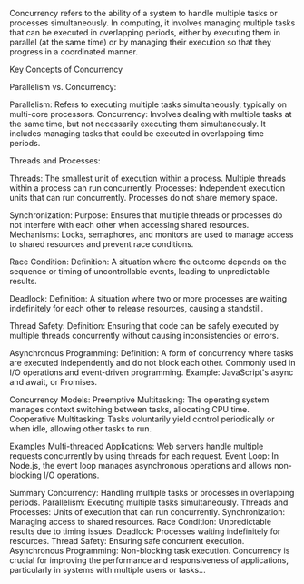 Concurrency refers to the ability of a system to handle multiple tasks or processes simultaneously. In computing, it involves managing multiple tasks that can be executed in overlapping periods, either by executing them in parallel (at the same time) or by managing their execution so that they progress in a coordinated manner.

Key Concepts of Concurrency

Parallelism vs. Concurrency:

Parallelism: Refers to executing multiple tasks simultaneously, typically on multi-core processors.
Concurrency: Involves dealing with multiple tasks at the same time, but not necessarily executing them simultaneously. It includes managing tasks that could be executed in overlapping time periods.

Threads and Processes:

Threads: The smallest unit of execution within a process. Multiple threads within a process can run concurrently.
Processes: Independent execution units that can run concurrently. Processes do not share memory space.

Synchronization:
Purpose: Ensures that multiple threads or processes do not interfere with each other when accessing shared resources.
Mechanisms: Locks, semaphores, and monitors are used to manage access to shared resources and prevent race conditions.

Race Condition:
Definition: A situation where the outcome depends on the sequence or timing of uncontrollable events, leading to unpredictable results.

Deadlock:
Definition: A situation where two or more processes are waiting indefinitely for each other to release resources, causing a standstill.

Thread Safety:
Definition: Ensuring that code can be safely executed by multiple threads concurrently without causing inconsistencies or errors.

Asynchronous Programming:
Definition: A form of concurrency where tasks are executed independently and do not block each other. Commonly used in I/O operations and event-driven programming.
Example: JavaScript's async and await, or Promises.

Concurrency Models:
Preemptive Multitasking: The operating system manages context switching between tasks, allocating CPU time.
Cooperative Multitasking: Tasks voluntarily yield control periodically or when idle, allowing other tasks to run.

Examples
Multi-threaded Applications: Web servers handle multiple requests concurrently by using threads for each request.
Event Loop: In Node.js, the event loop manages asynchronous operations and allows non-blocking I/O operations.

Summary
Concurrency: Handling multiple tasks or processes in overlapping periods.
Parallelism: Executing multiple tasks simultaneously.
Threads and Processes: Units of execution that can run concurrently.
Synchronization: Managing access to shared resources.
Race Condition: Unpredictable results due to timing issues.
Deadlock: Processes waiting indefinitely for resources.
Thread Safety: Ensuring safe concurrent execution.
Asynchronous Programming: Non-blocking task execution.
Concurrency is crucial for improving the performance and responsiveness of applications, particularly in systems with multiple users or tasks...
